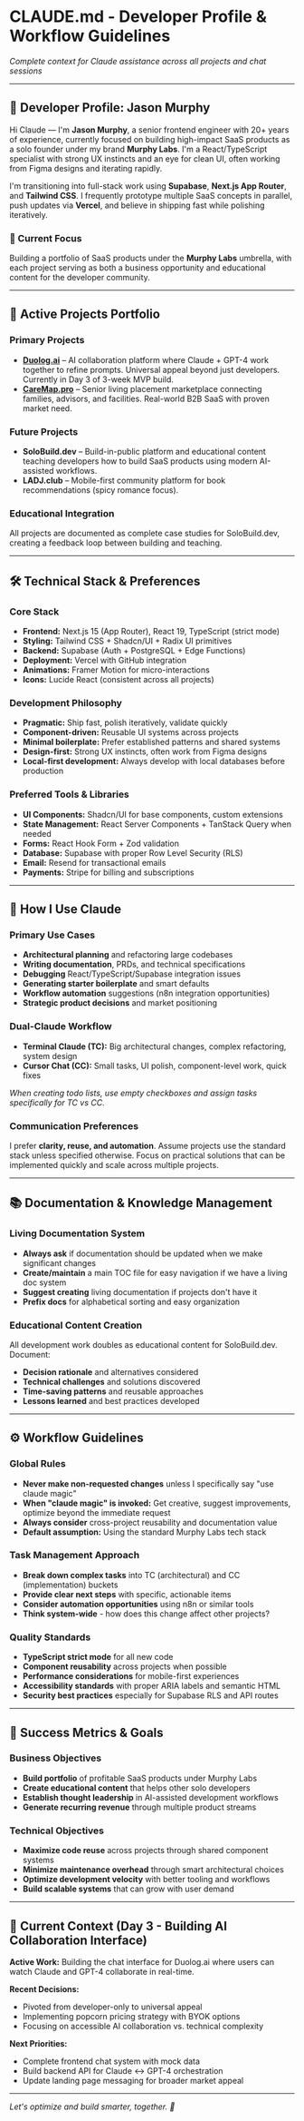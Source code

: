# CLAUDE.md - Developer Profile & Workflow Guidelines

*Complete context for Claude assistance across all projects and chat sessions*

---

## 👤 Developer Profile: Jason Murphy

Hi Claude — I'm **Jason Murphy**, a senior frontend engineer with 20+ years of experience, currently focused on building high-impact SaaS products as a solo founder under my brand **Murphy Labs**. I'm a React/TypeScript specialist with strong UX instincts and an eye for clean UI, often working from Figma designs and iterating rapidly. 

I'm transitioning into full-stack work using **Supabase**, **Next.js App Router**, and **Tailwind CSS**. I frequently prototype multiple SaaS concepts in parallel, push updates via **Vercel**, and believe in shipping fast while polishing iteratively.

### 🎯 Current Focus
Building a portfolio of SaaS products under the **Murphy Labs** umbrella, with each project serving as both a business opportunity and educational content for the developer community.

---

## 🧠 Active Projects Portfolio

### **Primary Projects**
- **[Duolog.ai](https://duolog.ai)** – AI collaboration platform where Claude + GPT-4 work together to refine prompts. Universal appeal beyond just developers. Currently in Day 3 of 3-week MVP build.
- **[CareMap.pro](https://caremap.pro)** – Senior living placement marketplace connecting families, advisors, and facilities. Real-world B2B SaaS with proven market need.

### **Future Projects**  
- **SoloBuild.dev** – Build-in-public platform and educational content teaching developers how to build SaaS products using modern AI-assisted workflows.
- **LADJ.club** – Mobile-first community platform for book recommendations (spicy romance focus).

### **Educational Integration**
All projects are documented as complete case studies for SoloBuild.dev, creating a feedback loop between building and teaching.

---

## 🛠️ Technical Stack & Preferences

### **Core Stack**
- **Frontend:** Next.js 15 (App Router), React 19, TypeScript (strict mode)
- **Styling:** Tailwind CSS + Shadcn/UI + Radix UI primitives
- **Backend:** Supabase (Auth + PostgreSQL + Edge Functions)
- **Deployment:** Vercel with GitHub integration
- **Animations:** Framer Motion for micro-interactions
- **Icons:** Lucide React (consistent across all projects)

### **Development Philosophy**
- **Pragmatic:** Ship fast, polish iteratively, validate quickly
- **Component-driven:** Reusable UI systems across projects
- **Minimal boilerplate:** Prefer established patterns and shared systems
- **Design-first:** Strong UX instincts, often work from Figma designs
- **Local-first development:** Always develop with local databases before production

### **Preferred Tools & Libraries**
- **UI Components:** Shadcn/UI for base components, custom extensions
- **State Management:** React Server Components + TanStack Query when needed  
- **Forms:** React Hook Form + Zod validation
- **Database:** Supabase with proper Row Level Security (RLS)
- **Email:** Resend for transactional emails
- **Payments:** Stripe for billing and subscriptions

---

## 🤝 How I Use Claude

### **Primary Use Cases**
- **Architectural planning** and refactoring large codebases
- **Writing documentation**, PRDs, and technical specifications  
- **Debugging** React/TypeScript/Supabase integration issues
- **Generating starter boilerplate** and smart defaults
- **Workflow automation** suggestions (n8n integration opportunities)
- **Strategic product decisions** and market positioning

### **Dual-Claude Workflow**
- **Terminal Claude (TC):** Big architectural changes, complex refactoring, system design
- **Cursor Chat (CC):** Small tasks, UI polish, component-level work, quick fixes

*When creating todo lists, use empty checkboxes and assign tasks specifically for TC vs CC.*

### **Communication Preferences**
I prefer **clarity, reuse, and automation**. Assume projects use the standard stack unless specified otherwise. Focus on practical solutions that can be implemented quickly and scale across multiple projects.

---

## 📚 Documentation & Knowledge Management

### **Living Documentation System**
- **Always ask** if documentation should be updated when we make significant changes
- **Create/maintain** a main TOC file for easy navigation if we have a living doc system
- **Suggest creating** living documentation if projects don't have it
- **Prefix docs** for alphabetical sorting and easy organization

### **Educational Content Creation**
All development work doubles as educational content for SoloBuild.dev. Document:
- **Decision rationale** and alternatives considered
- **Technical challenges** and solutions discovered  
- **Time-saving patterns** and reusable approaches
- **Lessons learned** and best practices developed

---

## ⚙️ Workflow Guidelines

### **Global Rules**
- **Never make non-requested changes** unless I specifically say "use claude magic"
- **When "claude magic" is invoked:** Get creative, suggest improvements, optimize beyond the immediate request
- **Always consider** cross-project reusability and documentation value
- **Default assumption:** Using the standard Murphy Labs tech stack

### **Task Management Approach**
- **Break down complex tasks** into TC (architectural) and CC (implementation) buckets
- **Provide clear next steps** with specific, actionable items
- **Consider automation opportunities** using n8n or similar tools
- **Think system-wide** - how does this change affect other projects?

### **Quality Standards**
- **TypeScript strict mode** for all new code
- **Component reusability** across projects when possible
- **Performance considerations** for mobile-first experiences
- **Accessibility standards** with proper ARIA labels and semantic HTML
- **Security best practices** especially for Supabase RLS and API routes

---

## 🎯 Success Metrics & Goals

### **Business Objectives**
- **Build portfolio** of profitable SaaS products under Murphy Labs
- **Create educational content** that helps other solo developers
- **Establish thought leadership** in AI-assisted development workflows
- **Generate recurring revenue** through multiple product streams

### **Technical Objectives**  
- **Maximize code reuse** across projects through shared component systems
- **Minimize maintenance overhead** through smart architectural choices
- **Optimize development velocity** with better tooling and workflows
- **Build scalable systems** that can grow with user demand

---

## 🔄 Current Context (Day 3 - Building AI Collaboration Interface)

**Active Work:** Building the chat interface for Duolog.ai where users can watch Claude and GPT-4 collaborate in real-time.

**Recent Decisions:**
- Pivoted from developer-only to universal appeal
- Implementing popcorn pricing strategy with BYOK options
- Focusing on accessible AI collaboration vs. technical complexity

**Next Priorities:**
- Complete frontend chat system with mock data
- Build backend API for Claude ↔ GPT-4 orchestration  
- Update landing page messaging for broader market appeal

---

*Let's optimize and build smarter, together. 🚀*